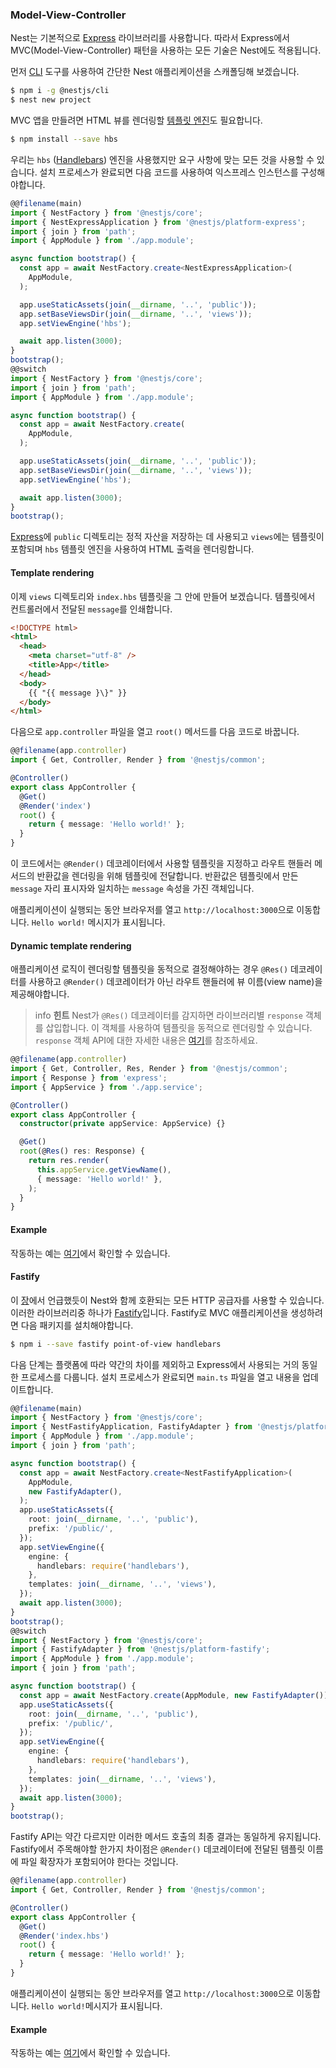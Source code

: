 ### Model-View-Controller

Nest는 기본적으로 [Express](https://github.com/expressjs/express) 라이브러리를 사용합니다. 따라서 Express에서 MVC(Model-View-Controller) 패턴을 사용하는 모든 기술은 Nest에도 적용됩니다.

먼저 [CLI](https://github.com/nestjs/nest-cli) 도구를 사용하여 간단한 Nest 애플리케이션을 스캐폴딩해 보겠습니다.

```bash
$ npm i -g @nestjs/cli
$ nest new project
```

MVC 앱을 만들려면 HTML 뷰를 렌더링할 [템플릿 엔진](https://expressjs.com/en/guide/using-template-engines.html)도 필요합니다.

```bash
$ npm install --save hbs
```

우리는 `hbs` ([Handlebars](https://github.com/pillarjs/hbs#readme)) 엔진을 사용했지만 요구 사항에 맞는 모든 것을 사용할 수 있습니다. 설치 프로세스가 완료되면 다음 코드를 사용하여 익스프레스 인스턴스를 구성해야합니다.

```typescript
@@filename(main)
import { NestFactory } from '@nestjs/core';
import { NestExpressApplication } from '@nestjs/platform-express';
import { join } from 'path';
import { AppModule } from './app.module';

async function bootstrap() {
  const app = await NestFactory.create<NestExpressApplication>(
    AppModule,
  );

  app.useStaticAssets(join(__dirname, '..', 'public'));
  app.setBaseViewsDir(join(__dirname, '..', 'views'));
  app.setViewEngine('hbs');

  await app.listen(3000);
}
bootstrap();
@@switch
import { NestFactory } from '@nestjs/core';
import { join } from 'path';
import { AppModule } from './app.module';

async function bootstrap() {
  const app = await NestFactory.create(
    AppModule,
  );

  app.useStaticAssets(join(__dirname, '..', 'public'));
  app.setBaseViewsDir(join(__dirname, '..', 'views'));
  app.setViewEngine('hbs');

  await app.listen(3000);
}
bootstrap();
```

[Express](https://github.com/expressjs/express)에 `public` 디렉토리는 정적 자산을 저장하는 데 사용되고 `views`에는 템플릿이 포함되며 `hbs` 템플릿 엔진을 사용하여 HTML 출력을 렌더링합니다.

#### Template rendering

이제 `views` 디렉토리와 `index.hbs` 템플릿을 그 안에 만들어 보겠습니다. 템플릿에서 컨트롤러에서 전달된 `message`를 인쇄합니다.

```html
<!DOCTYPE html>
<html>
  <head>
    <meta charset="utf-8" />
    <title>App</title>
  </head>
  <body>
    {{ "{{ message }\}" }}
  </body>
</html>
```

다음으로 `app.controller` 파일을 열고 `root()` 메서드를 다음 코드로 바꿉니다.

```typescript
@@filename(app.controller)
import { Get, Controller, Render } from '@nestjs/common';

@Controller()
export class AppController {
  @Get()
  @Render('index')
  root() {
    return { message: 'Hello world!' };
  }
}
```

이 코드에서는 `@Render()` 데코레이터에서 사용할 템플릿을 지정하고 라우트 핸들러 메서드의 반환값을 렌더링을 위해 템플릿에 전달합니다. 반환값은 템플릿에서 만든 `message` 자리 표시자와 일치하는 `message` 속성을 가진 객체입니다.

애플리케이션이 실행되는 동안 브라우저를 열고 `http://localhost:3000`으로 이동합니다. `Hello world!` 메시지가 표시됩니다.

#### Dynamic template rendering

애플리케이션 로직이 렌더링할 템플릿을 동적으로 결정해야하는 경우 `@Res()` 데코레이터를 사용하고 `@Render()` 데코레이터가 아닌 라우트 핸들러에 뷰 이름(view name)을 제공해야합니다.

> info **힌트** Nest가 `@Res()` 데코레이터를 감지하면 라이브러리별 `response` 객체를 삽입합니다. 이 객체를 사용하여 템플릿을 동적으로 렌더링할 수 있습니다. `response` 객체 API에 대한 자세한 내용은 [여기](https://expressjs.com/en/api.html)를 참조하세요.

```typescript
@@filename(app.controller)
import { Get, Controller, Res, Render } from '@nestjs/common';
import { Response } from 'express';
import { AppService } from './app.service';

@Controller()
export class AppController {
  constructor(private appService: AppService) {}

  @Get()
  root(@Res() res: Response) {
    return res.render(
      this.appService.getViewName(),
      { message: 'Hello world!' },
    );
  }
}
```

#### Example

작동하는 예는 [여기](https://github.com/nestjs/nest/tree/master/sample/15-mvc)에서 확인할 수 있습니다.

#### Fastify

이 [장](/techniques/performance)에서 언급했듯이 Nest와 함께 호환되는 모든 HTTP 공급자를 사용할 수 있습니다. 이러한 라이브러리중 하나가 [Fastify](https://github.com/fastify/fastify)입니다. Fastify로 MVC 애플리케이션을 생성하려면 다음 패키지를 설치해야합니다.

```bash
$ npm i --save fastify point-of-view handlebars
```

다음 단계는 플랫폼에 따라 약간의 차이를 제외하고 Express에서 사용되는 거의 동일한 프로세스를 다룹니다. 설치 프로세스가 완료되면 `main.ts` 파일을 열고 내용을 업데이트합니다.

```typescript
@@filename(main)
import { NestFactory } from '@nestjs/core';
import { NestFastifyApplication, FastifyAdapter } from '@nestjs/platform-fastify';
import { AppModule } from './app.module';
import { join } from 'path';

async function bootstrap() {
  const app = await NestFactory.create<NestFastifyApplication>(
    AppModule,
    new FastifyAdapter(),
  );
  app.useStaticAssets({
    root: join(__dirname, '..', 'public'),
    prefix: '/public/',
  });
  app.setViewEngine({
    engine: {
      handlebars: require('handlebars'),
    },
    templates: join(__dirname, '..', 'views'),
  });
  await app.listen(3000);
}
bootstrap();
@@switch
import { NestFactory } from '@nestjs/core';
import { FastifyAdapter } from '@nestjs/platform-fastify';
import { AppModule } from './app.module';
import { join } from 'path';

async function bootstrap() {
  const app = await NestFactory.create(AppModule, new FastifyAdapter());
  app.useStaticAssets({
    root: join(__dirname, '..', 'public'),
    prefix: '/public/',
  });
  app.setViewEngine({
    engine: {
      handlebars: require('handlebars'),
    },
    templates: join(__dirname, '..', 'views'),
  });
  await app.listen(3000);
}
bootstrap();
```

Fastify API는 약간 다르지만 이러한 메서드 호출의 최종 결과는 동일하게 유지됩니다. Fastify에서 주목해야할 한가지 차이점은 `@Render()` 데코레이터에 전달된 템플릿 이름에 파일 확장자가 포함되어야 한다는 것입니다.

```typescript
@@filename(app.controller)
import { Get, Controller, Render } from '@nestjs/common';

@Controller()
export class AppController {
  @Get()
  @Render('index.hbs')
  root() {
    return { message: 'Hello world!' };
  }
}
```

애플리케이션이 실행되는 동안 브라우저를 열고 `http://localhost:3000`으로 이동합니다. `Hello world!`메시지가 표시됩니다.

#### Example

작동하는 예는 [여기](https://github.com/nestjs/nest/tree/master/sample/17-mvc-fastify)에서 확인할 수 있습니다.
